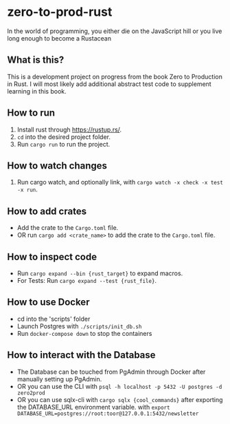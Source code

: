 # zero-to-prod-rust

In the world of programming, you either die on the JavaScript hill or you live long enough to become a Rustacean

## What is this?

This is a development project on progress from the book Zero to Production in Rust. I will most likely add additional
abstract test code to supplement learning in this book.

## How to run

1. Install rust through https://rustup.rs/.
2. `cd` into the desired project folder.
3. Run `cargo run` to run the project.

## How to watch changes

1. Run cargo watch, and optionally link, with `cargo watch -x check -x test -x run`.

## How to add crates

- Add the crate to the `Cargo.toml` file.
- OR run `cargo add <crate_name>` to add the crate to the `Cargo.toml` file.

## How to inspect code

- Run `cargo expand --bin {rust_target}` to expand macros.
- For Tests: Run `cargo expand --test {rust_file}`.

## How to use Docker

- cd into the 'scripts' folder
- Launch Postgres with `./scripts/init_db.sh`
- Run `docker-compose down` to stop the containers

## How to interact with the Database

- The Database can be touched from PgAdmin through Docker after manually setting up PgAdmin.
- OR you can use the CLI with `psql -h localhost -p 5432 -U postgres -d zero2prod`
- OR you can use sqlx-cli with `cargo sqlx {cool_commands}` after exporting the DATABASE_URL environment variable.
  with `export DATABASE_URL=postgres://root:toor@127.0.0.1:5432/newsletter`